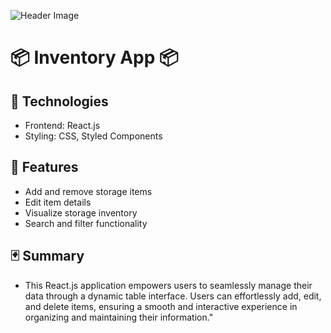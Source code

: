 ![Header Image](https://raw.githubusercontent.com/Lopez4163/storageApp2.0/main/storage3.0/assets/Screenshot%202023-11-21%20at%209.51.03%E2%80%AFAM.png)
# 📦 Inventory App 📦

## 👾 Technologies
- Frontend: React.js
- Styling: CSS, Styled Components

## 🍩 Features

- Add and remove storage items
- Edit item details
- Visualize storage inventory
- Search and filter functionality

## 🃏 Summary

- This React.js application empowers users to seamlessly manage their data through a dynamic table interface. Users can effortlessly add, edit, and delete items, ensuring a smooth and interactive experience in organizing and maintaining their information."
